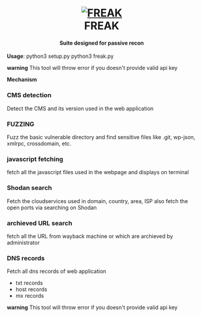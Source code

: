 <h1 align="center">
  <br>
  <a href="https://github.com/tox7cv3nom/Freak/"><img src="https://i.ibb.co/JrWfMcK/Screenshot-20210714-121553.png" alt="FREAK"></a>
  <br>
  FREAK
  <br>
</h1>

<h4 align="center">Suite designed for passive recon</h4>

**Usage**: 
python3 setup.py
python3 freak.py


**warning**
    This tool will throw error if you doesn't provide valid api key 

**Mechanism**

### CMS detection
  Detect the CMS and its version used in the web application

### FUZZING
  Fuzz the basic vulnerable directory and find sensitive files like .git, wp-json, xmlrpc, crossdomain, etc.
  
### javascript fetching
  fetch all the javascript files used in the webpage and displays on terminal

### Shodan search
  Fetch the cloudservices used in domain, country, area, ISP also fetch the open ports via searching on Shodan
  
### archieved URL search
  fetch all the URL from wayback machine or which are archieved by administrator
  
### DNS records
 Fetch all dns records of web application 
 - txt records
 - host records
 - mx records
 
**warning**
    This tool will throw error if you doesn't provide valid api key 
 
 
